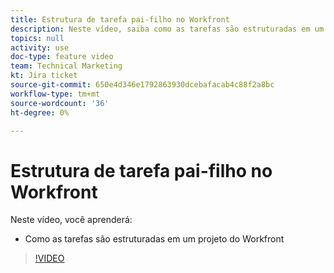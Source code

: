 ```yaml
---
title: Estrutura de tarefa pai-filho no Workfront
description: Neste vídeo, saiba como as tarefas são estruturadas em um projeto do Workfront
topics: null
activity: use
doc-type: feature video
team: Technical Marketing
kt: Jira ticket
source-git-commit: 650e4d346e1792863930dcebafacab4c88f2a8bc
workflow-type: tm+mt
source-wordcount: '36'
ht-degree: 0%

---
```


# Estrutura de tarefa pai-filho no Workfront

Neste vídeo, você aprenderá:

* Como as tarefas são estruturadas em um projeto do Workfront

>[!VIDEO](https://video.tv.adobe.com/v/335087/?quality=12&learn=on)